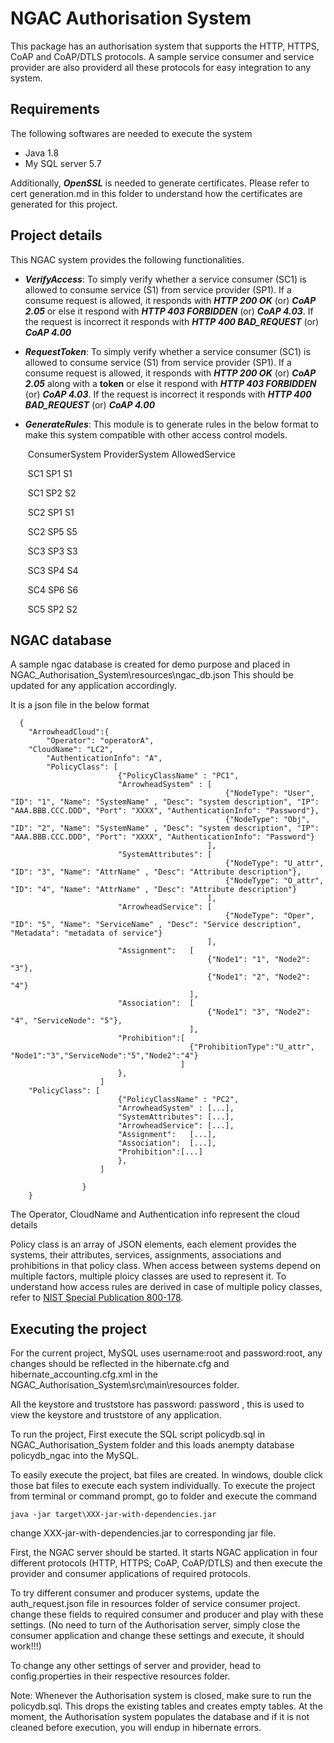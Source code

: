 # NGAC Authorisation System

This package has an authorisation system that supports the HTTP, HTTPS, CoAP and CoAP/DTLS protocols. A sample service consumer and service provider are also providerd all these protocols for easy integration to any system. 

Requirements
-------------

The following softwares are needed to execute the system

- Java 1.8
- My SQL server 5.7

Additionally, ***OpenSSL*** is needed to generate certificates. Please refer to cert generation.md in this folder to understand how the certificates are generated for this project. 

Project details
----------------

This NGAC system provides the following functionalities.

- ***VerifyAccess***:  To simply verify whether a service consumer (SC1) is allowed to consume service (S1) from service provider (SP1). If a consume request is allowed, it responds with ***HTTP 200 OK*** (or) ***CoAP 2.05***  or else it respond with ***HTTP 403 FORBIDDEN*** (or) ***CoAP  4.03***. If the request is incorrect it responds with ***HTTP 400 BAD_REQUEST*** (or) ***CoAP  4.00***

- ***RequestToken***: To simply verify whether a service consumer (SC1) is allowed to consume service (S1) from service provider (SP1). If a consume request is allowed, it responds with ***HTTP 200 OK*** (or) ***CoAP 2.05***  along with a **token** or else it respond with ***HTTP 403 FORBIDDEN*** (or) ***CoAP  4.03***. If the request is incorrect it responds with ***HTTP 400 BAD_REQUEST*** (or) ***CoAP  4.00***  

- ***GenerateRules***: This module is to generate rules in the below format to make this system compatible with other access control models.

  ​	ConsumerSystem                     ProviderSystem               AllowedService

  ​	             SC1                                           SP1                                      S1

  ​	             SC1                                           SP2                                      S2

  ​	             SC2                                           SP1                                      S1

  ​	             SC2                                           SP5                                      S5

  ​	             SC3                                           SP3                                      S3

  ​	             SC3                                           SP4                                      S4

  ​	             SC4                                           SP6                                      S6

  ​	            SC5                                            SP2                                      S2 

## NGAC database

A sample ngac database is created for demo purpose and placed in NGAC_Authorisation_System\resources\ngac_db.json This should be updated for any application accordingly. 

It is a json file in the below format

	  {
	 	"ArrowheadCloud":{
	 		"Operator": "operatorA",	
	   	"CloudName": "LC2",		
	 		"AuthenticationInfo": "A",			
	 		"PolicyClass": [
	 						{"PolicyClassName" : "PC1",
	 						"ArrowheadSystem" : [
	 												{"NodeType": "User", "ID": "1", "Name": "SystemName" , "Desc": "system description", "IP": "AAA.BBB.CCC.DDD", "Port": "XXXX", "AuthenticationInfo": "Password"},
	 												{"NodeType": "Obj", "ID": "2", "Name": "SystemName" , "Desc": "system description", "IP": "AAA.BBB.CCC.DDD", "Port": "XXXX", "AuthenticationInfo": "Password"}
	 											],
	 						"SystemAttributes":	[
	 												{"NodeType": "U_attr", "ID": "3", "Name": "AttrName" , "Desc": "Attribute description"},
	 												{"NodeType": "O_attr", "ID": "4", "Name": "AttrName" , "Desc": "Attribute description"}
	 											],
	  						"ArrowheadService":	[
	 												{"NodeType": "Oper", "ID": "5", "Name": "ServiceName" , "Desc": "Service description", "Metadata": "metadata of service"}
	 											],
	 						"Assignment":	[
	 											{"Node1": "1", "Node2": "3"},
	 											{"Node1": "2", "Node2": "4"}
	 										],
	 						"Association":	[
	 											{"Node1": "3", "Node2": "4", "ServiceNode": "5"},			
	 										],
	 						"Prohibition":[
	 										{"ProhibitionType":"U_attr", "Node1":"3","ServiceNode":"5","Node2":"4"}
	 									  ]
	 						},
	 					]
	 	"PolicyClass": [
	 						{"PolicyClassName" : "PC2",
	 						"ArrowheadSystem" : [...],
	 						"SystemAttributes":	[...],
	  						"ArrowheadService":	[...],
	 						"Assignment":	[...],
	 						"Association":	[...],
	 						"Prohibition":[...]
	 						},
	 					]
	 	
	 				}
	 	}
The Operator, CloudName and Authentication info represent the cloud details

Policy class is an array of JSON elements, each element provides the systems, their attributes, services, assignments, associations and prohibitions in that policy class. When access between systems depend on multiple factors, multiple ploicy classes are used to represent it. To understand how access rules are derived in case of multiple policy classes, refer to [NIST Special Publication 800-178](https://csrc.nist.gov/publications/detail/sp/800-178/final).

Executing the project
----------------------

For the current project, MySQL uses username:root and password:root, any changes should be reflected in the hibernate.cfg and hibernate_accounting.cfg.xml in the NGAC_Authorisation_System\src\main\resources folder.

All the keystore and truststore has password: password , this is used to view the keystore and truststore of any application.

To run the project, First execute the SQL script policydb.sql in NGAC_Authorisation_System folder and this loads anempty database policydb_ngac into the MySQL. 

To easily execute the project, bat files are created. In windows, double click those bat files to execute each system individually.  To execute the project from terminal or command prompt, go to folder and execute the command

```java -jar target\XXX-jar-with-dependencies.jar```

change XXX-jar-with-dependencies.jar to corresponding jar file.

First, the NGAC server should be started. It starts NGAC application in four different protocols (HTTP, HTTPS; CoAP, CoAP/DTLS) and then execute the provider and consumer applications of required protocols.

To try different consumer and producer systems, update the auth_request.json file in resources folder of service consumer project. change these fields to required consumer and producer and play with these settings. (No need to turn of the Authorisation server, simply close the consumer application and change these settings and execute, it should work!!!)

To change any other settings of server and provider, head to config.properties in their respective resources folder.

Note: Whenever the Authorisation system is closed, make sure to run the policydb.sql. This drops the existing tables and creates empty tables. At the moment, the Authorisation system populates the database and if it is not cleaned before execution, you will endup in hibernate errors.